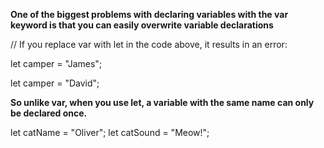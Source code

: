 <b> One of the biggest problems with declaring variables with the var keyword is that you can easily overwrite variable declarations</b>

// If you replace var with let in the code above, it results in an error:

let camper = "James";

let camper = "David";

<b> So unlike var, when you use let, a variable with the same name can only be declared once.</b>

let catName = "Oliver";
let catSound = "Meow!";

